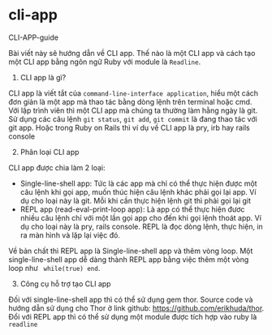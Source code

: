 cli-app
=======

CLI-APP-guide

  Bài viết này sẽ hướng dẫn về CLI app. Thế nào là một CLI app và cách tạo một CLI app bằng ngôn ngữ Ruby 
với module là ```Readline```.

1. CLI app là gì?

 CLI app là viết tắt của ```command-line-interface application```, hiểu một cách đơn giản là một app mà 
 thao tác bằng dòng lệnh trên terminal hoặc cmd. Với lập trình viên thì một CLI app mà chúng ta thường làm
 hằng ngày là git. Sử dụng các câu lệnh ```git status```, ``` git add ```, ``` git commit ``` là đang thao tác
 với git app. Hoặc trong Ruby on Rails thì ví dụ về CLI app là pry, irb hay rails console
 
2. Phân loại CLI app

 CLI app được chia làm 2 loại:
  - Single-line-shell app: Tức là các app mà chỉ có thể thực hiện được một câu lệnh khi gọi app, muốn thúc hiện
  câu lệnh khác phải gọi lại app. Ví dụ cho loại này là git. Mỗi khi cần thực hiện lệnh git thì phải gọi lại git
  - REPL app (read-eval-print-loop app): Là app có thể thực hiện đươc nhiều câu lệnh chỉ với một lần gọi app cho đến
  khi gọi lệnh thoát app. Ví dụ cho loại này là pry, rails console. REPL là đọc dòng lệnh, thực hiện, in ra màn hình
  và lặp lại việc đó.
  
 Về bản chất thì REPL app là Single-line-shell app và thêm vòng loop. Một single-line-shell app dễ dàng thành REPL app
bằng việc thêm một vòng loop như ``` while(true) end```.

3. Công cụ hỗ trợ tạo CLI app

 Đối với single-line-shell app thì có thể sử dụng gem thor. Source code và hướng dẫn sử dụng cho Thor ở link github: https://github.com/erikhuda/thor.
 Đổi với REPL app thì có thể sử dụng một module được tích hợp vào ruby là ``` readline```

